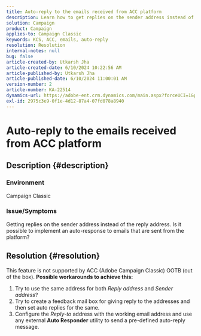```yaml
---
title: Auto-reply to the emails received from ACC platform
description: Learn how to get replies on the sender address instead of the reply address from the Adobe Campaign Classic platform.
solution: Campaign
product: Campaign
applies-to: Campaign Classic
keywords: KCS, ACC, emails, auto-reply
resolution: Resolution
internal-notes: null
bug: false
article-created-by: Utkarsh Jha
article-created-date: 6/10/2024 10:22:56 AM
article-published-by: Utkarsh Jha
article-published-date: 6/10/2024 11:00:01 AM
version-number: 2
article-number: KA-22514
dynamics-url: https://adobe-ent.crm.dynamics.com/main.aspx?forceUCI=1&pagetype=entityrecord&etn=knowledgearticle&id=58d18766-1327-ef11-840a-6045bd026b83
exl-id: 2975c3e9-0f1e-4d12-87a4-07fd078a8940
---
```

# Auto-reply to the emails received from ACC platform

## Description {#description}


### <b>Environment</b>

Campaign Classic



### <b>Issue/Symptoms</b>

Getting replies on the sender address instead of the reply address. Is it possible to implement an auto-response to emails that are sent from the platform?


## Resolution {#resolution}


This feature is not supported by ACC (Adobe Campaign Classic) OOTB (out of the box).
<b>Possible workarounds to achieve this:</b>
1. Try to use the same address for both *Reply address* and *Sender address*?
2. Try to create a feedback mail box for giving reply to the addresses and then set auto replies for the same.
3. Configure the *Reply-to* address with the working email address and use any external <b>Auto Responder</b> utility to send a pre-defined auto-reply message.
